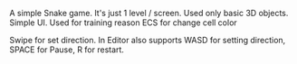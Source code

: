 A simple Snake game.
It's just 1 level / screen.
Used only basic 3D objects.
Simple UI.
Used for training reason ECS for change cell color

Swipe for set direction. In Editor also supports WASD for setting direction, SPACE for Pause, R for restart.
